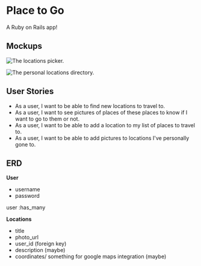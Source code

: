 # Place to Go

A Ruby on Rails app!

## Mockups

![The locations picker.](http://i.imgur.com/vXCe4ks.png)

![The personal locations directory.](http://i.imgur.com/PZNbGDK.jpg)

## User Stories

- As a user, I want to be able to find new locations to travel to.
- As a user, I want to see pictures of places of these places to know if I want to go to them or not.
- As a user, I want to be able to add a location to my list of places to travel to.
- As a user, I want to be able to add pictures to locations I've personally gone to.

## ERD

**User**
- username
- password

user :has_many

**Locations**
- title
- photo_url
- user_id (foreign key)
- description (maybe)
- coordinates/ something for google maps integration (maybe)


